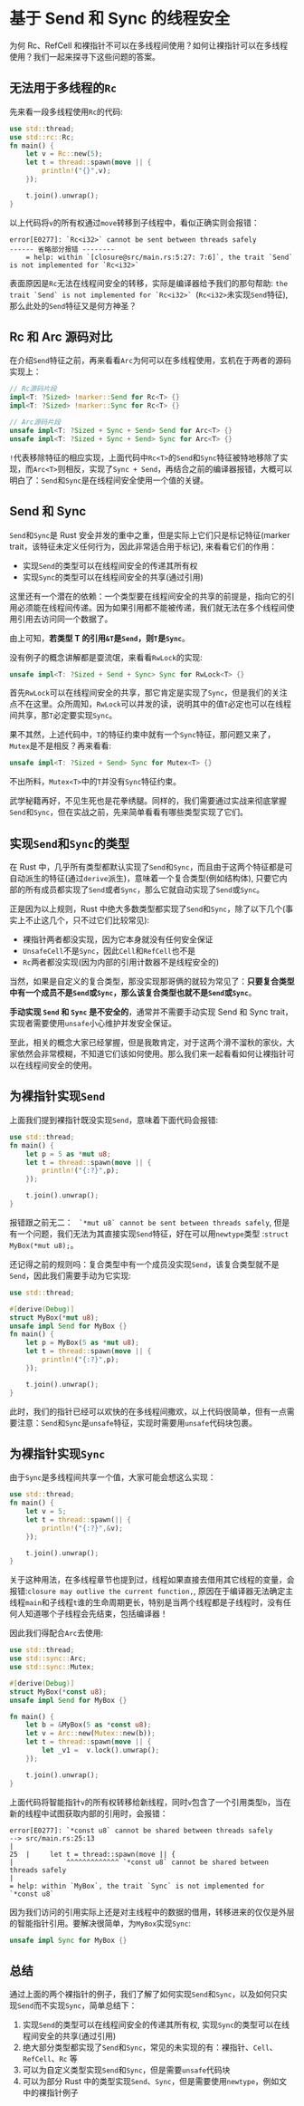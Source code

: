 # 基于 Send 和 Sync 的线程安全

为何 Rc、RefCell 和裸指针不可以在多线程间使用？如何让裸指针可以在多线程使用？我们一起来探寻下这些问题的答案。

## 无法用于多线程的`Rc`

先来看一段多线程使用`Rc`的代码:

```rust
use std::thread;
use std::rc::Rc;
fn main() {
    let v = Rc::new(5);
    let t = thread::spawn(move || {
        println!("{}",v);
    });

    t.join().unwrap();
}
```

以上代码将`v`的所有权通过`move`转移到子线程中，看似正确实则会报错：

```console
error[E0277]: `Rc<i32>` cannot be sent between threads safely
------ 省略部分报错 --------
    = help: within `[closure@src/main.rs:5:27: 7:6]`, the trait `Send` is not implemented for `Rc<i32>`
```

表面原因是`Rc`无法在线程间安全的转移，实际是编译器给予我们的那句帮助: ```the trait `Send` is not implemented for `Rc<i32>` ```(`Rc<i32>`未实现`Send`特征), 那么此处的`Send`特征又是何方神圣？

## Rc 和 Arc 源码对比

在介绍`Send`特征之前，再来看看`Arc`为何可以在多线程使用，玄机在于两者的源码实现上：

```rust
// Rc源码片段
impl<T: ?Sized> !marker::Send for Rc<T> {}
impl<T: ?Sized> !marker::Sync for Rc<T> {}

// Arc源码片段
unsafe impl<T: ?Sized + Sync + Send> Send for Arc<T> {}
unsafe impl<T: ?Sized + Sync + Send> Sync for Arc<T> {}
```

`!`代表移除特征的相应实现，上面代码中`Rc<T>`的`Send`和`Sync`特征被特地移除了实现，而`Arc<T>`则相反，实现了`Sync + Send`，再结合之前的编译器报错，大概可以明白了：`Send`和`Sync`是在线程间安全使用一个值的关键。

## Send 和 Sync

`Send`和`Sync`是 Rust 安全并发的重中之重，但是实际上它们只是标记特征(marker trait，该特征未定义任何行为，因此非常适合用于标记), 来看看它们的作用：

- 实现`Send`的类型可以在线程间安全的传递其所有权
- 实现`Sync`的类型可以在线程间安全的共享(通过引用)

这里还有一个潜在的依赖：一个类型要在线程间安全的共享的前提是，指向它的引用必须能在线程间传递。因为如果引用都不能被传递，我们就无法在多个线程间使用引用去访问同一个数据了。

由上可知，**若类型 T 的引用`&T`是`Send`，则`T`是`Sync`**。

没有例子的概念讲解都是耍流氓，来看看`RwLock`的实现:

```rust
unsafe impl<T: ?Sized + Send + Sync> Sync for RwLock<T> {}
```

首先`RwLock`可以在线程间安全的共享，那它肯定是实现了`Sync`，但是我们的关注点不在这里。众所周知，`RwLock`可以并发的读，说明其中的值`T`必定也可以在线程间共享，那`T`必定要实现`Sync`。

果不其然，上述代码中，`T`的特征约束中就有一个`Sync`特征，那问题又来了，`Mutex`是不是相反？再来看看:

```rust
unsafe impl<T: ?Sized + Send> Sync for Mutex<T> {}
```

不出所料，`Mutex<T>`中的`T`并没有`Sync`特征约束。

武学秘籍再好，不见生死也是花拳绣腿。同样的，我们需要通过实战来彻底掌握`Send`和`Sync`，但在实战之前，先来简单看看有哪些类型实现了它们。

## 实现`Send`和`Sync`的类型

在 Rust 中，几乎所有类型都默认实现了`Send`和`Sync`，而且由于这两个特征都是可自动派生的特征(通过`derive`派生)，意味着一个复合类型(例如结构体), 只要它内部的所有成员都实现了`Send`或者`Sync`，那么它就自动实现了`Send`或`Sync`。

正是因为以上规则，Rust 中绝大多数类型都实现了`Send`和`Sync`，除了以下几个(事实上不止这几个，只不过它们比较常见):

- 裸指针两者都没实现，因为它本身就没有任何安全保证
- `UnsafeCell`不是`Sync`，因此`Cell`和`RefCell`也不是
- `Rc`两者都没实现(因为内部的引用计数器不是线程安全的)

当然，如果是自定义的复合类型，那没实现那哥俩的就较为常见了：**只要复合类型中有一个成员不是`Send`或`Sync`，那么该复合类型也就不是`Send`或`Sync`**。

**手动实现 `Send` 和 `Sync` 是不安全的**，通常并不需要手动实现 Send 和 Sync trait，实现者需要使用`unsafe`小心维护并发安全保证。

至此，相关的概念大家已经掌握，但是我敢肯定，对于这两个滑不溜秋的家伙，大家依然会非常模糊，不知道它们该如何使用。那么我们来一起看看如何让裸指针可以在线程间安全的使用。

## 为裸指针实现`Send`

上面我们提到裸指针既没实现`Send`，意味着下面代码会报错:

```rust
use std::thread;
fn main() {
    let p = 5 as *mut u8;
    let t = thread::spawn(move || {
        println!("{:?}",p);
    });

    t.join().unwrap();
}
```

报错跟之前无二： ``` `*mut u8` cannot be sent between threads safely```, 但是有一个问题，我们无法为其直接实现`Send`特征，好在可以用`newtype`类型 :`struct MyBox(*mut u8);`。

还记得之前的规则吗：复合类型中有一个成员没实现`Send`，该复合类型就不是`Send`，因此我们需要手动为它实现:

```rust
use std::thread;

#[derive(Debug)]
struct MyBox(*mut u8);
unsafe impl Send for MyBox {}
fn main() {
    let p = MyBox(5 as *mut u8);
    let t = thread::spawn(move || {
        println!("{:?}",p);
    });

    t.join().unwrap();
}
```

此时，我们的指针已经可以欢快的在多线程间撒欢，以上代码很简单，但有一点需要注意：`Send`和`Sync`是`unsafe`特征，实现时需要用`unsafe`代码块包裹。

## 为裸指针实现`Sync`

由于`Sync`是多线程间共享一个值，大家可能会想这么实现：

```rust
use std::thread;
fn main() {
    let v = 5;
    let t = thread::spawn(|| {
        println!("{:?}",&v);
    });

    t.join().unwrap();
}
```

关于这种用法，在多线程章节也提到过，线程如果直接去借用其它线程的变量，会报错:`closure may outlive the current function,`, 原因在于编译器无法确定主线程`main`和子线程`t`谁的生命周期更长，特别是当两个线程都是子线程时，没有任何人知道哪个子线程会先结束，包括编译器！

因此我们得配合`Arc`去使用:

```rust
use std::thread;
use std::sync::Arc;
use std::sync::Mutex;

#[derive(Debug)]
struct MyBox(*const u8);
unsafe impl Send for MyBox {}

fn main() {
    let b = &MyBox(5 as *const u8);
    let v = Arc::new(Mutex::new(b));
    let t = thread::spawn(move || {
        let _v1 =  v.lock().unwrap();
    });

    t.join().unwrap();
}
```

上面代码将智能指针`v`的所有权转移给新线程，同时`v`包含了一个引用类型`b`，当在新的线程中试图获取内部的引用时，会报错：

```console
error[E0277]: `*const u8` cannot be shared between threads safely
--> src/main.rs:25:13
|
25  |     let t = thread::spawn(move || {
|             ^^^^^^^^^^^^^ `*const u8` cannot be shared between threads safely
|
= help: within `MyBox`, the trait `Sync` is not implemented for `*const u8`
```

因为我们访问的引用实际上还是对主线程中的数据的借用，转移进来的仅仅是外层的智能指针引用。要解决很简单，为`MyBox`实现`Sync`:

```rust
unsafe impl Sync for MyBox {}
```

## 总结

通过上面的两个裸指针的例子，我们了解了如何实现`Send`和`Sync`，以及如何只实现`Send`而不实现`Sync`，简单总结下：

1. 实现`Send`的类型可以在线程间安全的传递其所有权, 实现`Sync`的类型可以在线程间安全的共享(通过引用)
2. 绝大部分类型都实现了`Send`和`Sync`，常见的未实现的有：裸指针、`Cell`、`RefCell`、`Rc` 等
3. 可以为自定义类型实现`Send`和`Sync`，但是需要`unsafe`代码块
4. 可以为部分 Rust 中的类型实现`Send`、`Sync`，但是需要使用`newtype`，例如文中的裸指针例子
